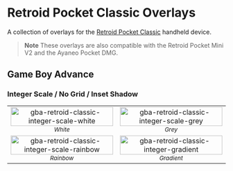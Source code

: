 # Retroid Pocket Classic Overlays
A collection of overlays for the [Retroid Pocket Classic](https://www.goretroid.com/products/retroid-pocket-classic) handheld device.

> **Note**
> These overlays are also compatible with the Retroid Pocket Mini V2 and the Ayaneo Pocket DMG.

## Game Boy Advance
### Integer Scale / No Grid / Inset Shadow
<table width="100%" cellspacing="0" cellpadding="4">
  <tr>
    <td width="50%" align="center">
      <img alt="gba-retroid-classic-integer-scale-white" src="https://github.com/user-attachments/assets/6f0792c5-6715-4f02-a2ea-2d8f3a51470a" width="100%">
      <br>
      <sub><em>White</em></sub>
    </td>
    <td width="50%" align="center">
      <img alt="gba-retroid-classic-integer-scale-grey" src="https://github.com/user-attachments/assets/36ce870b-290d-4ed0-93ec-5a6fb4f0a462" width="100%">
      <br>
      <sub><em>Grey</em></sub>
    </td>
  </tr>
  <tr>
    <td width="50%" align="center">
      <img alt="gba-retroid-classic-integer-scale-rainbow" src="https://github.com/user-attachments/assets/01946e4f-ed03-4983-b5df-e26db6a4cbbc" width="100%">
      <br>
      <sub><em>Rainbow</em></sub>
    </td>
    <td width="50%" align="center">
      <img alt="gba-retroid-classic-integer-gradient" src="https://github.com/user-attachments/assets/834f3af8-ba2a-473f-a731-68fb09c476cd" width="100%">
      <br>
      <sub><em>Gradient</em></sub>
    </td>
  </tr>
</table>
